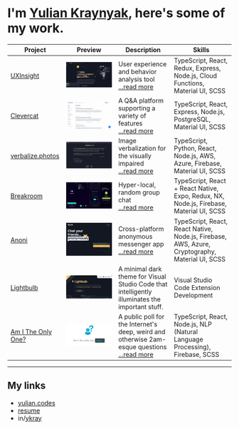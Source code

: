 # I'm [Yulian Kraynyak](https://yulian.codes), here's some of my work.

| Project                                              | Preview                                                                                           | Description                                                                                                                        | Skills                                                                                          |
| ---------------------------------------------------- | ------------------------------------------------------------------------------------------------- | ---------------------------------------------------------------------------------------------------------------------------------- | ----------------------------------------------------------------------------------------------- |
| [UXInsight](/projects/uxi.md)                        | [![uxi-screenshot](/assets/uxi-ss.png)](/projects/uxi.md)                                         | User experience and behavior analysis tool <br/>[...read more](/projects/uxi.md)                                                   | TypeScript, React, Redux, Express, Node.js, Cloud Functions, Material UI, SCSS                  |
| [Clevercat](/projects/clevercat.md)                  | [![clevercat-screenshot](/assets/clevercat-ss.png) ](/projects/clevercat.md)                      | A Q&A platform supporting a variety of features<br/>[...read more](/projects/clevercat.md)                                         | TypeScript, React, Express, Node.js, PostgreSQL, Material UI, SCSS                              |
| [verbalize.photos](/projects/verbalize-photos.md)    | [![verbalize-photos-screenshot](/assets/verbalize-photos-ss.png) ](/projects/verbalize-photos.md) | Image verbalization for the visually impaired <br/>[...read more](/projects/verbalize-photos.md)                                   | TypeScript, Python, React, Node.js, AWS, Azure, Firebase, Material UI, SCSS                     |
| [Breakroom](/projects/breakroom.md)                  | [![breakroom-screenshot](/assets/breakroom-ss.png) ](/projects/breakroom.md)                      | Hyper-local, random group chat <br/>[...read more](/projects/breakroom.md)                                                         | TypeScript, React + React Native, Expo, Redux, NX, Node.js, Firebase, Material UI, SCSS         |
| [Anoni](/projects/anoni.md)                          | [![anoni-screenshot](/assets/anoni-ss.png) ](/projects/anoni.md)                                  | Cross-platform anonymous messenger app <br/>[...read more](/projects/anoni.md)                                                     | TypeScript, React, React Native, Node.js, Firebase, AWS, Azure, Cryptography, Material UI, SCSS |
| [Lightbulb](https://github.com/ykray/Lightbulb)      | [![lightbulb-screenshot](/assets/lightbulb-ss.png) ](https://github.com/ykray/Lightbulb)          | A minimal dark theme for Visual Studio Code that intelligently illuminates the important stuff.                                    | Visual Studio Code Extension Development                                                        |
| [Am I The Only One?](/projects/am-i-the-only-one.md) | [![am-i-the-only-one-demo](/assets/am-i-the-only-one-ss.png) ](/projects/am-i-the-only-one.md)    | A public poll for the Internet's deep, weird and otherwise 2am-esque questions <br/>[...read more](/projects/am-i-the-only-one.md) | TypeScript, React, Node.js, NLP (Natural Language Processing), Firebase, SCSS                   |

---

## My links

- [yulian.codes](https://yulian.codes)
- [resume](https://drive.google.com/file/d/1Bctbrml9RGyIbULPcJRRggmM6D9iFVSQ/view)
- in/[ykray](https://www.linkedin.com/in/ykray)
